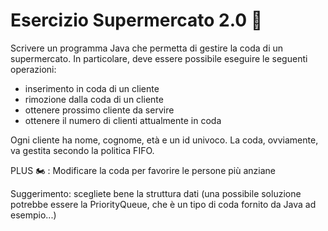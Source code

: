 
# Esercizio Supermercato 2.0 🛴

Scrivere un programma Java che permetta di gestire la coda di un supermercato.
In particolare, deve essere possibile eseguire le seguenti operazioni:

- inserimento in coda di un cliente
- rimozione dalla coda di un cliente
- ottenere prossimo cliente da servire
- ottenere il numero di clienti attualmente in coda

Ogni cliente ha nome, cognome, età e un id univoco.
La coda, ovviamente, va gestita secondo la politica FIFO.

PLUS 🏍 : Modificare la coda per favorire le persone più anziane

Suggerimento: scegliete bene la struttura dati (una possibile soluzione potrebbe
essere la PriorityQueue, che è un tipo di coda fornito da Java ad esempio...)